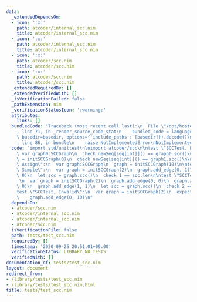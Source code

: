 ```yaml
---
data:
  _extendedDependsOn:
  - icon: ':x:'
    path: atcoder/internal_scc.nim
    title: atcoder/internal_scc.nim
  - icon: ':x:'
    path: atcoder/internal_scc.nim
    title: atcoder/internal_scc.nim
  - icon: ':x:'
    path: atcoder/scc.nim
    title: atcoder/scc.nim
  - icon: ':x:'
    path: atcoder/scc.nim
    title: atcoder/scc.nim
  _extendedRequiredBy: []
  _extendedVerifiedWith: []
  _isVerificationFailed: false
  _pathExtension: nim
  _verificationStatusIcon: ':warning:'
  attributes:
    links: []
  bundledCode: "Traceback (most recent call last):\n  File \"/opt/hostedtoolcache/Python/3.9.6/x64/lib/python3.9/site-packages/onlinejudge_verify/documentation/build.py\"\
    , line 71, in _render_source_code_stat\n    bundled_code = language.bundle(stat.path,\
    \ basedir=basedir, options={'include_paths': [basedir]}).decode()\n  File \"/opt/hostedtoolcache/Python/3.9.6/x64/lib/python3.9/site-packages/onlinejudge_verify/languages/nim.py\"\
    , line 86, in bundle\n    raise NotImplementedError\nNotImplementedError\n"
  code: "import std/unittest\n\nimport atcoder/scc\n\ntest \"SCCTest, Empty\":\n \
    \ var graph0:SCCGraph\n  check newSeq[seq[int]]() == graph0.scc()\n  var graph1\
    \ = initSCCGraph(0)\n  check newSeq[seq[int]]() == graph1.scc()\n\ntest \"SCCTest,\
    \ Assign\":\n  var graph:SCCGraph\n  graph = initSCCGraph(10)\n\ntest \"SCCTest,\
    \ Simple\":\n  var graph = initSCCGraph(2)\n  graph.add_edge(0, 1)\n  graph.add_edge(1,\
    \ 0)\n  let scc = graph.scc()\n  check 1 == scc.len\n\ntest \"SCCTest, SelfLoop\"\
    :\n  var graph = initSCCGraph(2)\n  graph.add_edge(0, 0)\n  graph.add_edge(0,\
    \ 0)\n  graph.add_edge(1, 1)\n  let scc = graph.scc()\n  check 2 == scc.len\n\n\
    test \"SCCTest, Invalid\":\n  var graph = initSCCGraph(2)\n  expect AssertionError:\n\
    \    graph.add_edge(0, 10)\n"
  dependsOn:
  - atcoder/scc.nim
  - atcoder/internal_scc.nim
  - atcoder/internal_scc.nim
  - atcoder/scc.nim
  isVerificationFile: false
  path: tests/test_scc.nim
  requiredBy: []
  timestamp: '2020-09-25 20:51:01+09:00'
  verificationStatus: LIBRARY_NO_TESTS
  verifiedWith: []
documentation_of: tests/test_scc.nim
layout: document
redirect_from:
- /library/tests/test_scc.nim
- /library/tests/test_scc.nim.html
title: tests/test_scc.nim
---
```

